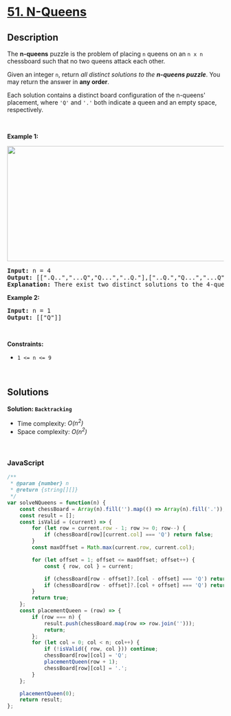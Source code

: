 # [51. N-Queens](https://leetcode.com/problems/n-queens)

## Description

<div class="elfjS" data-track-load="description_content"><p>The <strong>n-queens</strong> puzzle is the problem of placing <code>n</code> queens on an <code>n x n</code> chessboard such that no two queens attack each other.</p>

<p>Given an integer <code>n</code>, return <em>all distinct solutions to the <strong>n-queens puzzle</strong></em>. You may return the answer in <strong>any order</strong>.</p>

<p>Each solution contains a distinct board configuration of the n-queens' placement, where <code>'Q'</code> and <code>'.'</code> both indicate a queen and an empty space, respectively.</p>

<p>&nbsp;</p>
<p><strong class="example">Example 1:</strong></p>
<img alt="" src="https://assets.leetcode.com/uploads/2020/11/13/queens.jpg" style="width: 600px; height: 268px;">
<pre><strong>Input:</strong> n = 4
<strong>Output:</strong> [[".Q..","...Q","Q...","..Q."],["..Q.","Q...","...Q",".Q.."]]
<strong>Explanation:</strong> There exist two distinct solutions to the 4-queens puzzle as shown above
</pre>

<p><strong class="example">Example 2:</strong></p>

<pre><strong>Input:</strong> n = 1
<strong>Output:</strong> [["Q"]]
</pre>

<p>&nbsp;</p>
<p><strong>Constraints:</strong></p>

<ul>
	<li><code>1 &lt;= n &lt;= 9</code></li>
</ul>
</div>

<p>&nbsp;</p>

## Solutions

**Solution: `Backtracking`**
- Time complexity: <em>O(n<sup>2</sup>)</em>
- Space complexity: <em>O(n<sup>2</sup>)</em>

<p>&nbsp;</p>

### **JavaScript**

```js
/**
 * @param {number} n
 * @return {string[][]}
 */
var solveNQueens = function(n) {
    const chessBoard = Array(n).fill('').map(() => Array(n).fill('.'));
    const result = [];
    const isValid = (current) => {
        for (let row = current.row - 1; row >= 0; row--) {
            if (chessBoard[row][current.col] === 'Q') return false;
        }
        const maxOffset = Math.max(current.row, current.col);

        for (let offset = 1; offset <= maxOffset; offset++) {
            const { row, col } = current;

            if (chessBoard[row - offset]?.[col - offset] === 'Q') return false;
            if (chessBoard[row - offset]?.[col + offset] === 'Q') return false;
        }
        return true;
    };
    const placementQueen = (row) => {
        if (row === n) {
            result.push(chessBoard.map(row => row.join('')));
            return;
        };
        for (let col = 0; col < n; col++) {
            if (!isValid({ row, col })) continue;
            chessBoard[row][col] = 'Q';
            placementQueen(row + 1);
            chessBoard[row][col] = '.';
        }
    };

    placementQueen(0);
    return result;
};
```
